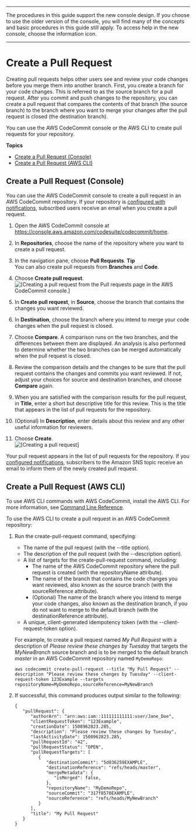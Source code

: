 --------

 The procedures in this guide support the new console design\. If you choose to use the older version of the console, you will find many of the concepts and basic procedures in this guide still apply\. To access help in the new console, choose the information icon\.

--------

# Create a Pull Request<a name="how-to-create-pull-request"></a>

Creating pull requests helps other users see and review your code changes before you merge them into another branch\. First, you create a branch for your code changes\. This is referred to as the source branch for a pull request\. After you commit and push changes to the repository, you can create a pull request that compares the contents of that branch \(the source branch\) to the branch where you want to merge your changes after the pull request is closed \(the destination branch\)\. 

You can use the AWS CodeCommit console or the AWS CLI to create pull requests for your repository\. 

**Topics**
+ [Create a Pull Request \(Console\)](#how-to-create-pull-request-console)
+ [Create a Pull Request \(AWS CLI\)](#how-to-create-pull-request-cli)

## Create a Pull Request \(Console\)<a name="how-to-create-pull-request-console"></a>

You can use the AWS CodeCommit console to create a pull request in an AWS CodeCommit repository\. If your repository is [configured with notifications](how-to-repository-email.md), subscribed users receive an email when you create a pull request\.

1. Open the AWS CodeCommit console at [https://console\.aws\.amazon\.com/codesuite/codecommit/home](https://console.aws.amazon.com/codesuite/codecommit/home)\.

1. In **Repositories**, choose the name of the repository where you want to create a pull request\. 

1. In the navigation pane, choose **Pull Requests**\.
**Tip**  
You can also create pull requests from **Branches** and **Code**\.

1. Choose **Create pull request**\.   
![\[Creating a pull request from the Pull requests page in the AWS CodeCommit console.\]](http://docs.aws.amazon.com/codecommit/latest/userguide/images/codecommit-pull-request-view.png)

1. In **Create pull request**, in **Source**, choose the branch that contains the changes you want reviewed\. 

1. In **Destination**, choose the branch where you intend to merge your code changes when the pull request is closed\. 

1. Choose **Compare**\. A comparison runs on the two branches, and the differences between them are displayed\. An analysis is also performed to determine whether the two branches can be merged automatically when the pull request is closed\.

1. Review the comparison details and the changes to be sure that the pull request contains the changes and commits you want reviewed\. If not, adjust your choices for source and destination branches, and choose **Compare** again\.

1. When you are satisfied with the comparison results for the pull request, in **Title**, enter a short but descriptive title for this review\. This is the title that appears in the list of pull requests for the repository\. 

1. \(Optional\) In **Description**, enter details about this review and any other useful information for reviewers\.

1. Choose **Create**\.  
![\[Creating a pull request\]](http://docs.aws.amazon.com/codecommit/latest/userguide/images/codecommit-pull-request-create.png)

Your pull request appears in the list of pull requests for the repository\. If you [configured notifications](how-to-repository-email.md), subscribers to the Amazon SNS topic receive an email to inform them of the newly created pull request\.

## Create a Pull Request \(AWS CLI\)<a name="how-to-create-pull-request-cli"></a>

To use AWS CLI commands with AWS CodeCommit, install the AWS CLI\. For more information, see [Command Line Reference](cmd-ref.md)\. 

To use the AWS CLI to create a pull request in an AWS CodeCommit repository:

1. Run the create\-pull\-request command, specifying:
   + The name of the pull request \(with the \-\-title option\)\.
   + The description of the pull request \(with the \-\-description option\)\.
   + A list of targets for the create\-pull\-request command, including:
     + The name of the AWS CodeCommit repository where the pull request is created \(with the repositoryName attribute\)\.
     + The name of the branch that contains the code changes you want reviewed, also known as the source branch \(with the sourceReference attribute\)\.
     + \(Optional\) The name of the branch where you intend to merge your code changes, also known as the destination branch, if you do not want to merge to the default branch \(with the destinationReference attribute\)\.
   + A unique, client\-generated idempotency token \(with the \-\-client\-request\-token option\)\. 

   For example, to create a pull request named *My Pull Request* with a description of *Please review these changes by Tuesday* that targets the *MyNewBranch* source branch and is to be merged to the default branch *master* in an AWS CodeCommit repository named `MyDemoRepo`:

   ```
   aws codecommit create-pull-request --title "My Pull Request" --description "Please review these changes by Tuesday" --client-request-token 123Example --targets repositoryName=MyDemoRepo,sourceReference=MyNewBranch 
   ```

1. If successful, this command produces output similar to the following:

   ```
   {
      "pullRequest": { 
         "authorArn": "arn:aws:iam::111111111111:user/Jane_Doe",
         "clientRequestToken": "123Example",
         "creationDate": 1508962823.285,
         "description": "Please review these changes by Tuesday",
         "lastActivityDate": 1508962823.285,
         "pullRequestId": "42",
         "pullRequestStatus": "OPEN",
         "pullRequestTargets": [ 
            { 
               "destinationCommit": "5d036259EXAMPLE",
               "destinationReference": "refs/heads/master",
               "mergeMetadata": { 
                  "isMerged": false,
               },
               "repositoryName": "MyDemoRepo",
               "sourceCommit": "317f8570EXAMPLE",
               "sourceReference": "refs/heads/MyNewBranch"
            }
         ],
         "title": "My Pull Request"
      }
   }
   ```